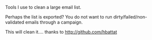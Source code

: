 Tools I use to clean a large email list.

Perhaps the list is exported? You do not want to run dirty/failed/non-validated emails through a campaign.

This will clean it.... thanks to http://github.com/hbattat
